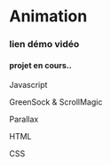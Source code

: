 # Animation
### lien démo vidéo 
#### projet en cours..


Javascript

GreenSock & ScrollMagic

Parallax

HTML

CSS